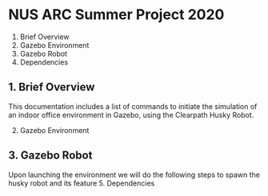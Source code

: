# NUS ARC Summer Project 2020

 1. Brief Overview 
 2. Gazebo Environment
 3. Gazebo Robot 
 4. Dependencies 

## 1. Brief Overview
This documentation includes a list of commands to initiate the simulation of an indoor office environment in Gazebo, using the Clearpath Husky Robot. 

2. Gazebo Environment

## 3. Gazebo Robot
Upon launching the environment we will do the following steps to spawn the husky robot and its feature 
5. Dependencies 
<!--stackedit_data:
eyJoaXN0b3J5IjpbLTkyNTg2NzYzNiwxODYyNTA5NzA1XX0=
-->